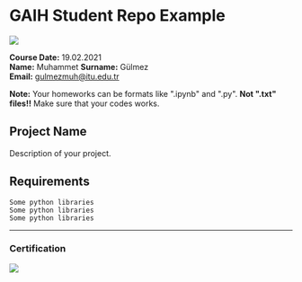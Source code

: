 # GAIH Student Repo Example
![](img/logo.png)

**Course Date:** 19.02.2021  
**Name:** Muhammet 
**Surname:** Gülmez  
**Email:** gulmezmuh@itu.edu.tr 

**Note:** Your homeworks can be formats like ".ipynb" and ".py". **Not ".txt" files!!** Make sure that your codes works.  

## Project Name
Description of your project.

## Requirements
```
Some python libraries
Some python libraries
Some python libraries
```
---

### Certification
![](img/certificate_ex.png)

